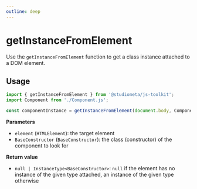 ```yaml
---
outline: deep
---
```


# getInstanceFromElement

Use the `getInstanceFromElement` function to get a class instance attached to a DOM element.

## Usage

```js {1,4,6} twoslash
import { getInstanceFromElement } from '@studiometa/js-toolkit';
import Component from './Component.js';

const componentInstance = getInstanceFromElement(document.body, Component);
```

**Parameters**

- `element` (`HTMLElement`): the target element
- `BaseConstructor` (`BaseConstructor`): the class (constructor) of the component to look for

**Return value**

- `null | InstanceType<BaseConstructor>`: `null` if the element has no instance of the given type attached, an instance of the given type otherwise
